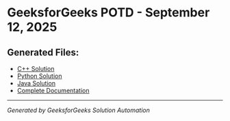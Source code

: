 # GeeksforGeeks POTD - September 12, 2025

## Generated Files:

- [C++ Solution](12_09_2025_gfg.cpp)
- [Python Solution](12_09_2025_gfg.py)
- [Java Solution](12_09_2025_gfg.java)
- [Complete Documentation](12_09_2025_gfg.md)

---
*Generated by GeeksforGeeks Solution Automation*
